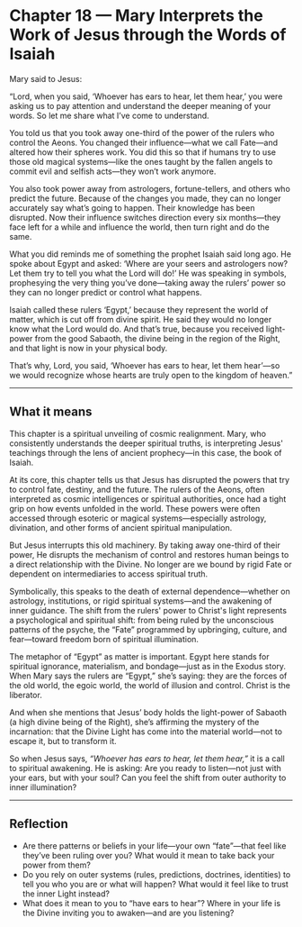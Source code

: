 # Chapter 18 — Mary Interprets the Work of Jesus through the Words of Isaiah

Mary said to Jesus:

“Lord, when you said, ‘Whoever has ears to hear, let them hear,’ you were asking us to pay attention and understand the deeper meaning of your words. So let me share what I’ve come to understand.

You told us that you took away one-third of the power of the rulers who control the Aeons. You changed their influence—what we call Fate—and altered how their spheres work. You did this so that if humans try to use those old magical systems—like the ones taught by the fallen angels to commit evil and selfish acts—they won’t work anymore.

You also took power away from astrologers, fortune-tellers, and others who predict the future. Because of the changes you made, they can no longer accurately say what’s going to happen. Their knowledge has been disrupted. Now their influence switches direction every six months—they face left for a while and influence the world, then turn right and do the same.

What you did reminds me of something the prophet Isaiah said long ago. He spoke about Egypt and asked: ‘Where are your seers and astrologers now? Let them try to tell you what the Lord will do!’ He was speaking in symbols, prophesying the very thing you’ve done—taking away the rulers’ power so they can no longer predict or control what happens.

Isaiah called these rulers ‘Egypt,’ because they represent the world of matter, which is cut off from divine spirit. He said they would no longer know what the Lord would do. And that’s true, because you received light-power from the good Sabaoth, the divine being in the region of the Right, and that light is now in your physical body.

That’s why, Lord, you said, ‘Whoever has ears to hear, let them hear’—so we would recognize whose hearts are truly open to the kingdom of heaven.”

---

## What it means

This chapter is a spiritual unveiling of cosmic realignment. Mary, who consistently understands the deeper spiritual truths, is interpreting Jesus' teachings through the lens of ancient prophecy—in this case, the book of Isaiah.

At its core, this chapter tells us that Jesus has disrupted the powers that try to control fate, destiny, and the future. The rulers of the Aeons, often interpreted as cosmic intelligences or spiritual authorities, once had a tight grip on how events unfolded in the world. These powers were often accessed through esoteric or magical systems—especially astrology, divination, and other forms of ancient spiritual manipulation.

But Jesus interrupts this old machinery. By taking away one-third of their power, He disrupts the mechanism of control and restores human beings to a direct relationship with the Divine. No longer are we bound by rigid Fate or dependent on intermediaries to access spiritual truth.

Symbolically, this speaks to the death of external dependence—whether on astrology, institutions, or rigid spiritual systems—and the awakening of inner guidance. The shift from the rulers' power to Christ's light represents a psychological and spiritual shift: from being ruled by the unconscious patterns of the psyche, the “Fate” programmed by upbringing, culture, and fear—toward freedom born of spiritual illumination.

The metaphor of “Egypt” as matter is important. Egypt here stands for spiritual ignorance, materialism, and bondage—just as in the Exodus story. When Mary says the rulers are “Egypt,” she’s saying: they are the forces of the old world, the egoic world, the world of illusion and control. Christ is the liberator.

And when she mentions that Jesus’ body holds the light-power of Sabaoth (a high divine being of the Right), she’s affirming the mystery of the incarnation: that the Divine Light has come into the material world—not to escape it, but to transform it.

So when Jesus says, *“Whoever has ears to hear, let them hear,”* it is a call to spiritual awakening. He is asking: Are you ready to listen—not just with your ears, but with your soul? Can you feel the shift from outer authority to inner illumination?

---

## Reflection

* Are there patterns or beliefs in your life—your own “fate”—that feel like they’ve been ruling over you? What would it mean to take back your power from them?
* Do you rely on outer systems (rules, predictions, doctrines, identities) to tell you who you are or what will happen? What would it feel like to trust the inner Light instead?
* What does it mean to you to “have ears to hear”? Where in your life is the Divine inviting you to awaken—and are you listening?
